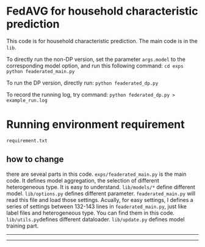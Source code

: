 # FedAVG for household characteristic prediction

This code is for household characteristic prediction. The main code is in the  `lib`. 

To directly run the non-DP version, set the parameter `args.model` to the corresponding model option, and run this following command:
`cd exps`
`python feaderated_main.py`

To run the DP version, directly run:
`python feaderated_dp.py`

To record the running log, try command:
`python federated_dp.py > example_run.log`


# Running environment requirement
`requirement.txt`



## how to change

there are seveal parts in this code.
`exps/feaderated_main.py` is the main code. It defines model aggregation, the selection of different heterogeneous type. It is easy to understand.
`lib/models/*` define different model.
`lib/options.py` defines different parameter. `feaderated_main.py` will read this file and load those settings. Acually, for easy settings, I defines a series of settings between 132-143 lines in `feaderated_main.py`, just like label files and heterogeneous type. You can find them in this code.
`lib/utils.py`defines different dataloader.
`lib/update.py` defines model training part.

---

---



